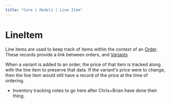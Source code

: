 ```yaml
---
title: "Core | Models | Line Item"
---
```


# LineItem

Line items are used to keep track of items within the context of an
[Order](/developer/core/models/order). These records provide a link between orders,
and [Variants](/developer/core/models/variant)

When a variant is added to an order, the price of that item is tracked along
with the line item to preserve that data. If the variant's price were to change,
then the line item would still have a record of the price at the time of ordering.

* Inventory tracking notes to go here after Chris+Brian have done their thing.

